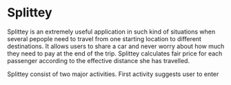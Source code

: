 Splittey
========

Splittey is an extremely useful application in such kind of situations when several pepople need to travel from one starting
location to different destinations. It allows users to share a car and never worry about how much they need to pay at the end
of the trip. Splittey calculates fair price for each passenger according to the effective distance she has travelled.


Splittey consist of two major activities. First activity suggests user to enter 
